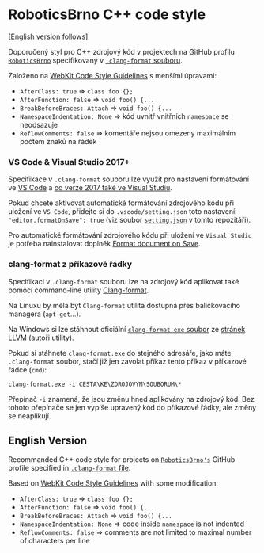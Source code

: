# RoboticsBrno C++ code style
[[English version follows]](#english-version)

Doporučený styl pro C++ zdrojový kód v projektech na GitHub profilu [`RoboticsBrno`](https://github.com/RoboticsBrno) specifikovaný v [`.clang-format` souboru](/.clang-format).

Založeno na [WebKit Code Style Guidelines](https://webkit.org/code-style-guidelines/) s menšími úpravami:
- `AfterClass: true` => `class foo {};`
- `AfterFunction: false` => `void foo() {...`
- `BreakBeforeBraces: Attach` => `void foo() {...`
- `NamespaceIndentation: None` => kód uvnitř vnitřních `namespace` se neodsazuje
- `ReflowComments: false` => komentáře nejsou omezeny maximálním počtem znaků na řádek

### VS Code & Visual Studio 2017+

Specifikace v `.clang-format` souboru lze využít pro nastavení formátování ve [VS Code](https://code.visualstudio.com/docs/cpp/cpp-ide#_code-formatting) a [od verze 2017 také ve Visual Studiu](https://devblogs.microsoft.com/cppblog/clangformat-support-in-visual-studio-2017-15-7-preview-1/).

Pokud chcete aktivovat automatické formátování zdrojového kódu při uložení ve `VS Code`, přidejte si do `.vscode/setting.json` toto nastavení: `"editor.formatOnSave": true` (viz soubor [`setting.json`](/.vscode/settings.json) v tomto repozitáři).

Pro automatické formátování zdrojového kódu při uložení ve `Visual Studiu` je potřeba nainstalovat doplněk [Format document on Save](https://marketplace.visualstudio.com/items?itemName=mynkow.FormatdocumentonSave).

### clang-format z příkazové řádky

Specifikaci v `.clang-format` souboru lze na zdrojový kód aplikovat také pomocí command-line utility [Clang-format](https://clang.llvm.org/docs/ClangFormat.html).

Na Linuxu by měla být `Clang-format` utilita dostupná přes baličkovacího managera (`apt-get`...).

Na Windows si lze stáhnout oficiální [`clang-format.exe` soubor](https://prereleases.llvm.org/win-snapshots/clang-format-2663a25f.exe) ze [stránek LLVM](https://llvm.org/builds/) (autoři utility).

Pokud si stáhnete `clang-format.exe` do stejného adresáře, jako máte `.clang-format` soubor, stačí již jen zavolat příkaz tento příkaz v  příkazové řádce (`cmd`):
```
clang-format.exe -i CESTA\KE\ZDROJOVYM\SOUBORUM\*
```  

Přepínač `-i` znamená, že jsou změnu hned aplikovány na zdrojový kód. Bez tohoto přepínače se jen vypíše upravený kód do příkazové řádky, ale změny se neaplikují.

## English Version

Recommanded C++ code style for projects on [`RoboticsBrno's`](https://github.com/RoboticsBrno) GitHub profile specified in [`.clang-format` file](/.clang-format).

Based on [WebKit Code Style Guidelines](https://webkit.org/code-style-guidelines/) with some modification:
- `AfterClass: true` => `class foo {};`
- `AfterFunction: false` => `void foo() {...`
- `BreakBeforeBraces: Attach` => `void foo() {...`
- `NamespaceIndentation: None` => code inside `namespace` is not indented 
- `ReflowComments: false` => comments are not limited to maximal number of characters per line
